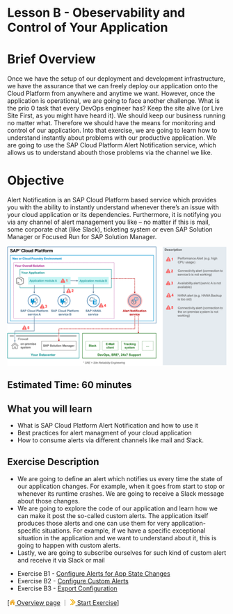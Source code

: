 # Lesson B - Obeservability and Control of Your Application

# Brief Overview
Once we have the setup of our deployment and development infrastructure, we have the assurance that we can freely deploy our application onto the Cloud Platform from anywhere and anytime we want. However, once the application is operational, we are going to face another challenge. What is the prio 0 task that every DevOps engineer has? Keep the site alive (or Live Site First, as you might have heard it). We should keep our business running no matter what. Therefore we should have the means for monitoring and control of our application. Into that exercise, we are going to learn how to understand instantly about problems with our productive application. We are going to use the SAP Cloud Platform Alert Notification service, which allows us to understand abouth those problems via the channel we like.


# Objective 

Alert Notification is an SAP Cloud Platform based service which provides you with the ability to instantly understand whenever there’s an issue with your cloud application or its dependencies. Furthermore, it is notifying you via any channel of alert management you like – no matter if this is mail, some corporate chat (like Slack), ticketing system or even SAP Solution Manager or Focused Run for SAP Solution Manager.

![](../../images/b/b1_overview.png)


## Estimated Time: 60 minutes

## What you will learn
 - What is SAP Cloud Platform Alert Notification and how to use it
 - Best practices for alert managment of your cloud application
 - How to consume alerts via different channels like mail and Slack.

## Exercise Description 
 - We are going to define an alert which notifies us every time the state of our application changes. For example, when it goes from start to stop or whenever its runtime crashes. We are going to receive a Slack message about those changes.
 - We are going to explore the code of our application and learn how we can make it post the so-called custom alerts. The application itself produces those alerts and one can use them for very application-specific situations. For example, if we have a specific exceptional situation in the application and we want to understand about it, this is going to happen with custom alerts.
 - Lastly, we are going to subscribe ourselves for such kind of custom alert and receive it via Slack or mail



* Exercise B1 - [Configure Alerts for App State Changes](../../exercises/B1/README.md)
* Exercise B2 - [Configure Custom Alerts](../../exercises/B2/README.md)
* Exercise B3 - [Export Configuration](../../exercises/B3/README.md)



[[![](../../images/nav-home.png) Overview page](../../README.md) ｜ [![](../../images/nav-next.png) Start Exercise](../../exercises/B1/README.md)]
